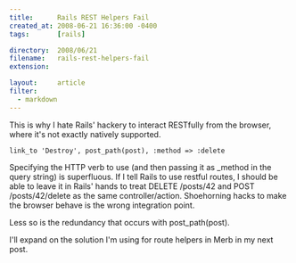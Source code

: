 ```yaml
---
title:      Rails REST Helpers Fail
created_at: 2008-06-21 16:36:00 -0400
tags:       [rails]

directory:  2008/06/21
filename:   rails-rest-helpers-fail
extension:  

layout:     article
filter:
  - markdown
---
```

This is why I hate Rails' hackery to interact RESTfully from the browser, where it's not exactly natively supported.

    link_to 'Destroy', post_path(post), :method => :delete

Specifying the HTTP verb to use (and then passing it as _method in the query string) is superfluous.  If I tell Rails to use restful routes, I should be able to leave it in Rails' hands to treat DELETE /posts/42 and POST /posts/42/delete as the same controller/action.  Shoehorning hacks to make the browser behave is the wrong integration point.

Less so is the redundancy that occurs with post_path(post).

I'll expand on the solution I'm using for route helpers in Merb in my next post.

